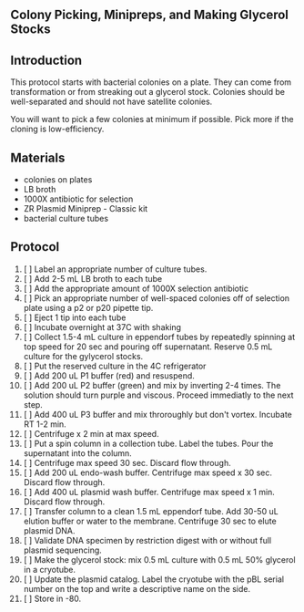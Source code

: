 ##  Colony Picking, Minipreps, and Making Glycerol Stocks

## Introduction

This protocol starts with bacterial colonies on a plate.  They can come from transformation or from streaking out a glycerol stock. Colonies should be well-separated and should not have satellite colonies.

You will want to pick a few colonies at minimum if possible.  Pick more if the cloning is low-efficiency.

## Materials
* colonies on plates 
* LB broth
* 1000X antibiotic for selection
* ZR Plasmid Miniprep - Classic kit
* bacterial culture tubes

## Protocol

1.  [ ] Label an appropriate number of culture tubes.
2.  [ ] Add 2-5 mL LB broth to each tube
3.  [ ] Add the appropriate amount of 1000X selection antibiotic
4.  [ ] Pick an appropriate number of well-spaced colonies off of selection plate using a p2 or p20 pipette tip.
5.  [ ] Eject 1 tip into each tube
6.  [ ] Incubate overnight at 37C with shaking
7.  [ ] Collect 1.5-4 mL culture in eppendorf tubes by repeatedly spinning at top speed for 20 sec and pouring off supernatant. Reserve 0.5 mL culture for the gylycerol stocks.
8.  [ ] Put the reserved culture in the 4C refrigerator
9.  [ ] Add 200 uL P1 buffer (red) and resuspend.
10. [ ] Add 200 uL P2 buffer (green) and mix by inverting 2-4 times.  The solution should turn purple and viscous.  Proceed immediatly to the next step.
11. [ ] Add 400 uL P3 buffer and mix throroughly but don't vortex.  Incubate RT 1-2 min.
12. [ ] Centrifuge x 2 min at max speed.
13. [ ] Put a spin column in a collection tube.  Label the tubes.  Pour the supernatant into the column.
14. [ ] Centrifuge max speed 30 sec.  Discard flow through.
15. [ ] Add 200 uL endo-wash buffer.  Centrifuge max speed x 30 sec.  Discard flow through.
16. [ ] Add 400 uL plasmid wash buffer.  Centrifuge max speed x 1 min.  Discard flow through.
17. [ ] Transfer column to a clean 1.5 mL eppendorf tube.  Add 30-50 uL elution buffer or water to the membrane.  Centrifuge 30 sec to elute plasmid DNA.
18. [ ] Validate DNA specimen by restriction digest with or without full plasmid sequencing. 
19. [ ] Make the glycerol stock:  mix 0.5 mL culture with 0.5 mL 50% glycerol in a cryotube.
20. [ ] Update the plasmid catalog.  Label the cryotube with the pBL serial number on the top and write a descriptive name on the side.
21. [ ] Store in -80.  









